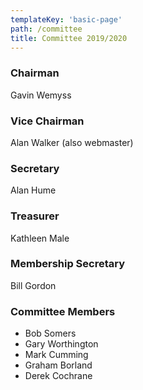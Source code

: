 ```yaml
---
templateKey: 'basic-page'
path: /committee
title: Committee 2019/2020
---
```

### Chairman

Gavin Wemyss

### Vice Chairman

Alan Walker (also webmaster)

### Secretary

Alan Hume

### Treasurer

Kathleen Male

### Membership Secretary

Bill Gordon

### Committee Members

* Bob Somers
* Gary Worthington
* Mark Cumming
* Graham Borland
* Derek Cochrane

